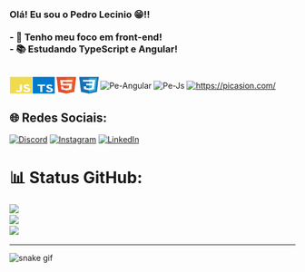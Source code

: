 
### Olá! Eu sou o Pedro Lecinio 😁!!<br><br>- 🔎 Tenho meu foco em front-end!<br>- 📚 Estudando TypeScript e Angular! 

<div style="display: inline_block"><br>  <img align="center" alt="Pe-Js" height="30" width="40" src="https://raw.githubusercontent.com/devicons/devicon/master/icons/javascript/javascript-plain.svg"><img align="center" alt="Pe-Ts" height="30" width="40" src="https://raw.githubusercontent.com/devicons/devicon/master/icons/typescript/typescript-plain.svg"><img align="center" alt="Pe-HTML" height="30" width="40" src="https://raw.githubusercontent.com/devicons/devicon/master/icons/html5/html5-original.svg"><img align="center" alt="Pe-CSS" height="30" width="40" src="https://raw.githubusercontent.com/devicons/devicon/master/icons/css3/css3-original.svg"><img align="center" alt="Pe-Angular" height="30" width="40" class="svgLogo" ng-src="https://cdn.jsdelivr.net/gh/devicons/devicon/icons/angularjs/angularjs-plain.svg"                 src="https://cdn.jsdelivr.net/gh/devicons/devicon/icons/angularjs/angularjs-plain.svg"> <img class="svgLogo" align="center" alt="Pe-Js" height="30" width="40" ng-src="https://cdn.jsdelivr.net/gh/devicons/devicon/icons/php/php-plain.svg" src="https://cdn.jsdelivr.net/gh/devicons/devicon/icons/php/php-plain.svg"> <a href="https://picasion.com/"><img src="https://i.picasion.com/pic92/098f176452823de44b5bddec17bff39b.gif" align="center" width="100" height="100" border="0" alt="https://picasion.com/" /></a><br /><a href="https://picasion.com/"></a></div>


## 🌐 Redes Sociais:
[![Discord](https://img.shields.io/badge/Discord-%237289DA.svg?logo=discord&logoColor=white)](https://discord.gg/Pedrolecinio#8297) [![Instagram](https://img.shields.io/badge/Instagram-%23E4405F.svg?logo=Instagram&logoColor=white)](https://instagram.com/_pepelecinio_) [![LinkedIn](https://img.shields.io/badge/LinkedIn-%230077B5.svg?logo=linkedin&logoColor=white)](https://www.linkedin.com/in/pedro-lecinio)
# 📊 Status GitHub:
![](https://github-readme-stats.vercel.app/api?username=PedroLecinio&theme=gruvbox&hide_border=false&include_all_commits=false&count_private=false)<br/>
![](https://github-readme-streak-stats.herokuapp.com/?user=PedroLecinio&theme=gruvbox&hide_border=false)<br/>
![](https://github-readme-stats.vercel.app/api/top-langs/?username=PedroLecinio&theme=gruvbox&hide_border=false&include_all_commits=false&count_private=false&layout=compact)

---
![snake gif](https://github.com/PedroLecinio/PedroLecinio/blob/output/github-contribution-grid-snake.svg)

<!-- Proudly created with GPRM ( https://gprm.itsvg.in ) -->

